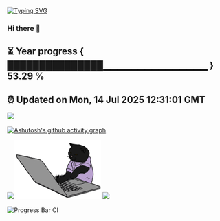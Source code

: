 [![Typing SVG](https://readme-typing-svg.demolab.com?font=Fira+Code&pause=1000&color=F70202&random=false&width=435&lines=Welcome+to+Dexter's+Github)](https://git.io/typing-svg)

### Hi there 👋
⏳ Year progress { ███████████████▁▁▁▁▁▁▁▁▁▁▁▁▁▁▁ } 53.29 %
---
⏰ Updated on Mon, 14 Jul 2025 12:31:01 GMT
---


![](https://raw.githubusercontent.com/DexterZzz1010/DexterZzz1010/main/assets/github-contribution-grid-snake.svg)



[![Ashutosh's github activity graph](https://github-readme-activity-graph.vercel.app/graph?username=DexterZzz1010&theme=react)](https://github.com/ashutosh00710/github-readme-activity-graph)



<div align=""> <img src=https://github-readme-stats.vercel.app/api/top-langs/?username=DexterZzz1010&theme=radical&show_icons=true><img src="https://github.com/heartyang520/HeartYang.github.io/blob/main/share/hacker_a.gif?raw=true.gif" width="40%">

<picture>
  <source
    srcset="https://github-readme-stats.vercel.app/api?username=DexterZzz1010&show_icons=true&theme=dark"
    media="(prefers-color-scheme: dark)"
  />
  <source
    srcset="https://github-readme-stats.vercel.app/api?username=DexterZzz1010&show_icons=true"
    media="(prefers-color-scheme: light), (prefers-color-scheme: no-preference)"
  />
  <img src="https://github-readme-stats.vercel.app/api?username=DexterZzz1010&show_icons=true" />
</picture>


![Progress Bar CI](https://github.com/DexterZzz1010/DexterZzz1010/workflows/Progress%20Bar%20CI/badge.svg)
